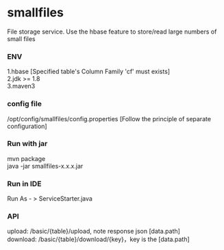 # smallfiles 
File storage service. Use the hbase feature to store/read large numbers of small files 
### ENV 
1.hbase [Specified table's Column Family 'cf' must exists]  
2.jdk >= 1.8  
3.maven3  
### config file 
/opt/config/smallfiles/config.properties [Follow the principle of separate configuration]
### Run with jar 
mvn package  
java -jar smallfiles-x.x.x.jar 
### Run in IDE 
Run As - > ServiceStarter.java  
### API
upload: /basic/{table}/upload, note response json [data.path]   
download: /basic/{table}/download/{key}，key is the [data.path]
